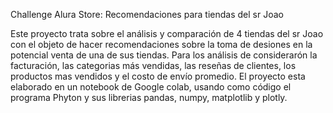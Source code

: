 Challenge Alura Store: Recomendaciones para tiendas del sr Joao

Este proyecto trata sobre el análisis y comparación de 4 tiendas del sr Joao con el objeto de hacer recomendaciones sobre la toma de desiones en la potencial venta de una de sus tiendas.
Para los análisis de considerarón la facturación, las categorias más vendidas, las reseñas de clientes, los productos mas vendidos y el costo de envío promedio.
El proyecto esta elaborado en un notebook de Google colab, usando como código el programa Phyton y sus librerias pandas, numpy, matplotlib y plotly.
